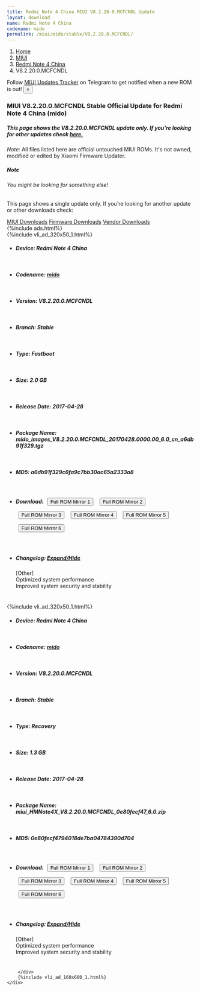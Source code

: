 ```yaml
---
title: Redmi Note 4 China MIUI V8.2.20.0.MCFCNDL Update
layout: download
name: Redmi Note 4 China
codename: mido
permalink: /miui/mido/stable/V8.2.20.0.MCFCNDL/
---
```

<nav aria-label="breadcrumb">
    <ol class="breadcrumb">
        <li class="breadcrumb-item"><a href="/">Home</a></li>
        <li class="breadcrumb-item"><a href="/miui/">MIUI</a></li>
        <li class="breadcrumb-item"><a href="/miui/mido/">Redmi Note 4 China</a></li>
        <li class="breadcrumb-item active" aria-current="page">V8.2.20.0.MCFCNDL</li>
    </ol>
</nav>
<div class="alert alert-primary alert-dismissible fade show" role="alert">
    Follow <a href="https://t.me/MIUIUpdatesTracker" class="alert-link">MIUI Updates Tracker</a> on Telegram to get
    notified when a new ROM is out!
    <button type="button" class="close" data-dismiss="alert" aria-label="Close">
        <span aria-hidden="true">&times;</span>
    </button>
</div>
<div class="col-12 mx-auto">
    <h3 class="title bg-light p-2 rounded">MIUI V8.2.20.0.MCFCNDL Stable Official Update for Redmi Note 4 China (mido)</h3>
    <h5>This page shows the V8.2.20.0.MCFCNDL update only. If you're looking for other updates check
        <a href="/miui/mido/">here.</a></h5>
    <p><i>Note: </i>All files listed here are official untouched MIUI ROMs.
        It's not owned, modified or edited by Xiaomi Firmware Updater.</p>
    <div class="card">
        <div class="card-body">
            <h5 class="card-title">Note</h5>
            <h6 class="card-subtitle mb-2 text-muted">You might be looking for something else!</h6>
            <p class="card-text">This page shows a single update only.
                If you're looking for another update or other downloads check:</p>
            <a href="/miui/" class="card-link">MIUI Downloads</a>
            <a href="/firmware/" class="card-link">Firmware Downloads</a>
            <a href="/vendor/" class="card-link">Vendor Downloads</a>
        </div>
    </div>
    {%include ads.html%}
    <div class="row justify-content-center">
        <div class="col-10" id="downloads">
                    <div class="card card-body">
            {%include vli_ad_320x50_1.html%}
            <ul class="list-unstyled">
                <li style="padding-bottom: 10px;">
                    <h5><b>Device: </b>Redmi Note 4 China</h5>
                </li>
                <li style="padding-bottom: 10px;">
                    <h5><b>Codename: </b> <a href="/miui/mido/" target="_blank">mido</a> </h5>
                </li>
                <li style="padding-bottom: 10px;">
                    <h5><b>Version: </b>V8.2.20.0.MCFCNDL</h5>
                </li>
                <li style="padding-bottom: 10px;">
                    <h5><b>Branch: </b>Stable</h5>
                </li>
                <li style="padding-bottom: 10px;">
                    <h5><b>Type: </b>Fastboot</h5>
                </li>
                <li style="padding-bottom: 10px;">
                    <h5><b>Size: </b>2.0 GB</h5>
                </li>
                <li style="padding-bottom: 10px;">
                    <h5><b>Release Date: </b>2017-04-28</h5>
                </li>
                <li style="padding-bottom: 10px;">
                    <h5><b>Package Name: </b><span id="filename" class="text-dark">mido_images_V8.2.20.0.MCFCNDL_20170428.0000.00_6.0_cn_a6db91f329.tgz</span></h5>
                </li>
                <li style="padding-bottom: 10px;">
                    <h5><b>MD5: </b><span id="md5" class="text-muted">a6db91f329c6fa9c7bb30ac65a2333a8</span></h5>
                </li>
                <li style="padding-bottom: 10px;">
                    <h5><b>Download: </b> <button type="button" id="download" class="btn btn-primary" style="margin: 7px;" onclick="window.open('https://cdn-ota.azureedge.net/V8.2.20.0.MCFCNDL/mido_images_V8.2.20.0.MCFCNDL_20170428.0000.00_6.0_cn_a6db91f329.tgz', '_blank');"><i class="fa fa-download"></i> Full ROM Mirror 1</button> <button type="button" id="download" class="btn btn-primary" style="margin: 7px;" onclick="window.open('https://cdnorg.d.miui.com/V8.2.20.0.MCFCNDL/mido_images_V8.2.20.0.MCFCNDL_20170428.0000.00_6.0_cn_a6db91f329.tgz', '_blank');"><i class="fa fa-download"></i> Full ROM Mirror 2</button> <button type="button" id="download" class="btn btn-primary" style="margin: 7px;" onclick="window.open('https://bkt-sgp-miui-ota-update-alisgp.oss-ap-southeast-1.aliyuncs.com/V8.2.20.0.MCFCNDL/mido_images_V8.2.20.0.MCFCNDL_20170428.0000.00_6.0_cn_a6db91f329.tgz', '_blank');"><i class="fa fa-download"></i> Full ROM Mirror 3</button> <button type="button" id="download" class="btn btn-primary" style="margin: 7px;" onclick="window.open('https://bn.d.miui.com/V8.2.20.0.MCFCNDL/mido_images_V8.2.20.0.MCFCNDL_20170428.0000.00_6.0_cn_a6db91f329.tgz', '_blank');"><i class="fa fa-download"></i> Full ROM Mirror 4</button> <button type="button" id="download" class="btn btn-primary" style="margin: 7px;" onclick="window.open('https://bigota.d.miui.com/V8.2.20.0.MCFCNDL/mido_images_V8.2.20.0.MCFCNDL_20170428.0000.00_6.0_cn_a6db91f329.tgz', '_blank');"><i class="fa fa-download"></i> Full ROM Mirror 5</button> <button type="button" id="download" class="btn btn-primary" style="margin: 7px;" onclick="window.open('https://hugeota.d.miui.com/V8.2.20.0.MCFCNDL/mido_images_V8.2.20.0.MCFCNDL_20170428.0000.00_6.0_cn_a6db91f329.tgz', '_blank');"><i class="fa fa-download"></i> Full ROM Mirror 6</button></h5>
                </li>
                <li style="padding-bottom: 10px;">
                    <h5><b>Changelog: </b><a href="#mido_1_changelog" data-toggle="collapse" role="button"
                            aria-expanded="false" aria-controls="mido_1_changelog"> <i class="fa fa-arrow-down"
                                aria-hidden="true"></i> Expand/Hide</a></h5>
                    <div class="collapse" id="mido_1_changelog">
                        <p id="changelog_text">[Other]<br>Optimized system performance<br>Improved system security and stability</p>
                    </div>
                </li>
            </ul>
        </div>
        <div class="card card-body">
            {%include vli_ad_320x50_1.html%}
            <ul class="list-unstyled">
                <li style="padding-bottom: 10px;">
                    <h5><b>Device: </b>Redmi Note 4 China</h5>
                </li>
                <li style="padding-bottom: 10px;">
                    <h5><b>Codename: </b> <a href="/miui/mido/" target="_blank">mido</a> </h5>
                </li>
                <li style="padding-bottom: 10px;">
                    <h5><b>Version: </b>V8.2.20.0.MCFCNDL</h5>
                </li>
                <li style="padding-bottom: 10px;">
                    <h5><b>Branch: </b>Stable</h5>
                </li>
                <li style="padding-bottom: 10px;">
                    <h5><b>Type: </b>Recovery</h5>
                </li>
                <li style="padding-bottom: 10px;">
                    <h5><b>Size: </b>1.3 GB</h5>
                </li>
                <li style="padding-bottom: 10px;">
                    <h5><b>Release Date: </b>2017-04-28</h5>
                </li>
                <li style="padding-bottom: 10px;">
                    <h5><b>Package Name: </b><span id="filename" class="text-dark">miui_HMNote4X_V8.2.20.0.MCFCNDL_0e80fecf47_6.0.zip</span></h5>
                </li>
                <li style="padding-bottom: 10px;">
                    <h5><b>MD5: </b><span id="md5" class="text-muted">0e80fecf4794018de7ba04784390d704</span></h5>
                </li>
                <li style="padding-bottom: 10px;">
                    <h5><b>Download: </b> <button type="button" id="download" class="btn btn-primary" style="margin: 7px;" onclick="window.open('https://cdn-ota.azureedge.net/V8.2.20.0.MCFCNDL/miui_HMNote4X_V8.2.20.0.MCFCNDL_0e80fecf47_6.0.zip', '_blank');"><i class="fa fa-download"></i> Full ROM Mirror 1</button> <button type="button" id="download" class="btn btn-primary" style="margin: 7px;" onclick="window.open('https://cdnorg.d.miui.com/V8.2.20.0.MCFCNDL/miui_HMNote4X_V8.2.20.0.MCFCNDL_0e80fecf47_6.0.zip', '_blank');"><i class="fa fa-download"></i> Full ROM Mirror 2</button> <button type="button" id="download" class="btn btn-primary" style="margin: 7px;" onclick="window.open('https://bkt-sgp-miui-ota-update-alisgp.oss-ap-southeast-1.aliyuncs.com/V8.2.20.0.MCFCNDL/miui_HMNote4X_V8.2.20.0.MCFCNDL_0e80fecf47_6.0.zip', '_blank');"><i class="fa fa-download"></i> Full ROM Mirror 3</button> <button type="button" id="download" class="btn btn-primary" style="margin: 7px;" onclick="window.open('https://bn.d.miui.com/V8.2.20.0.MCFCNDL/miui_HMNote4X_V8.2.20.0.MCFCNDL_0e80fecf47_6.0.zip', '_blank');"><i class="fa fa-download"></i> Full ROM Mirror 4</button> <button type="button" id="download" class="btn btn-primary" style="margin: 7px;" onclick="window.open('https://bigota.d.miui.com/V8.2.20.0.MCFCNDL/miui_HMNote4X_V8.2.20.0.MCFCNDL_0e80fecf47_6.0.zip', '_blank');"><i class="fa fa-download"></i> Full ROM Mirror 5</button> <button type="button" id="download" class="btn btn-primary" style="margin: 7px;" onclick="window.open('https://hugeota.d.miui.com/V8.2.20.0.MCFCNDL/miui_HMNote4X_V8.2.20.0.MCFCNDL_0e80fecf47_6.0.zip', '_blank');"><i class="fa fa-download"></i> Full ROM Mirror 6</button></h5>
                </li>
                <li style="padding-bottom: 10px;">
                    <h5><b>Changelog: </b><a href="#mido_2_changelog" data-toggle="collapse" role="button"
                            aria-expanded="false" aria-controls="mido_2_changelog"> <i class="fa fa-arrow-down"
                                aria-hidden="true"></i> Expand/Hide</a></h5>
                    <div class="collapse" id="mido_2_changelog">
                        <p id="changelog_text">[Other]<br>Optimized system performance<br>Improved system security and stability</p>
                    </div>
                </li>
            </ul>
        </div>

        </div>
        {%include vli_ad_160x600_1.html%}
    </div>
</div>
